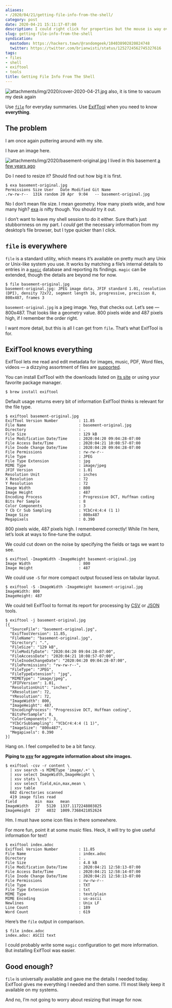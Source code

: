 ```yaml
---
aliases:
- /2020/04/21/getting-file-info-from-the-shell/
category: post
date: 2020-04-21 15:11:17-07:00
description: I could right click for properties but the mouse is way over there
slug: getting-file-info-from-the-shell
syndication:
  mastodon: https://hackers.town/@randomgeek/104038902820824748
  twitter: https://twitter.com/brianwisti/status/1252724562745327616
tags:
- files
- shell
- exiftool
- tools
title: Getting File Info From The Shell
---
```


![attachments/img/2020/cover-2020-04-21.jpg](../../../attachments/img/2020/cover-2020-04-21.jpg)
also, it is time to vacuum my desk again

Use [`file`](https://en.wikipedia.org/wiki/File_(command)) for everyday summaries. Use [ExifTool](https://exiftool.org/) when you need to know **everything**.

## The problem

I am once again puttering around with my site.

I have an image here.

![attachments/img/2020/basement-original.jpg](../../../attachments/img/2020/basement-original.jpg)
I lived in this basement [a few years ago](../../2017/03/geekish-update.md)

Do I need to resize it? Should find out how big it is first.

````
$ exa basement-original.jpg
Permissions Size User   Date Modified Git Name
.rw-rw-r--  131k random 20 Apr  9:04   -- basement-original.jpg
````

No I don’t mean file size. I mean geometry. How many pixels wide, and how many high? [exa](https://the.exa.website/) *is* nifty though. You should try it out.

I don’t want to leave my shell session to do it either. Sure that’s just stubbornness on my part. I *could* get the necessary information from my desktop’s file browser, but I type quicker than I click.

## `file` is everywhere

`file` is a standard utility, which means it’s available on pretty much any Unix or Unix-like system you use. It works by matching a file’s internal details to entries in a [`magic`](https://linux.die.net/man/5/magic) database and reporting its findings. `magic` can be extended, though the details are beyond me for now.

````
$ file basement-original.jpg
basement-original.jpg: JPEG image data, JFIF standard 1.01, resolution (DPI), density 72x72, segment length 16, progressive, precision 8, 800x487, frames 3
````

`basement-original.jpg` is a jpeg image. Yep, that checks out. Let’s see — 800x487. That looks like a geometry value. 800 pixels wide and 487 pixels high, if I remember the order right.

I want more detail, but this is all I can get from `file`. That’s what ExifTool is for.

## ExifTool knows everything

ExifTool lets me read and edit metadata for images, music, PDF, Word files, videos — a dizzying assortment of files are [supported](https://exiftool.org/#supported).

You can install ExifTool with the downloads listed on [its site](https://exiftool.org/) or using your favorite package manager.

````
$ brew install exiftool
````

Default usage returns every bit of information ExifTool thinks is relevant for the file type.

````
$ exiftool basement-original.jpg
ExifTool Version Number         : 11.85
File Name                       : basement-original.jpg
Directory                       : .
File Size                       : 129 kB
File Modification Date/Time     : 2020:04:20 09:04:28-07:00
File Access Date/Time           : 2020:04:21 10:08:57-07:00
File Inode Change Date/Time     : 2020:04:20 09:04:28-07:00
File Permissions                : rw-rw-r--
File Type                       : JPEG
File Type Extension             : jpg
MIME Type                       : image/jpeg
JFIF Version                    : 1.01
Resolution Unit                 : inches
X Resolution                    : 72
Y Resolution                    : 72
Image Width                     : 800
Image Height                    : 487
Encoding Process                : Progressive DCT, Huffman coding
Bits Per Sample                 : 8
Color Components                : 3
Y Cb Cr Sub Sampling            : YCbCr4:4:4 (1 1)
Image Size                      : 800x487
Megapixels                      : 0.390
````

800 pixels wide, 487 pixels high. I remembered correctly! While I’m here, let’s look at ways to fine-tune the output.

We could cut down on the noise by specifying the fields or tags we want to see.

````
$ exiftool -ImageWidth -ImageHeight basement-original.jpg
Image Width                     : 800
Image Height                    : 487
````

We could use `-S` for more compact output focused less on tabular layout.

````
$ exiftool -S -ImageWidth -ImageHeight basement-original.jpg
ImageWidth: 800
ImageHeight: 487
````

We could tell ExifTool to format its report for processing by [CSV](../../../card/CSV.md) or [JSON](https://github.com/burningtree/awesome-json) tools.

````
$ exiftool -j basement-original.jpg
[{
  "SourceFile": "basement-original.jpg",
  "ExifToolVersion": 11.85,
  "FileName": "basement-original.jpg",
  "Directory": ".",
  "FileSize": "129 kB",
  "FileModifyDate": "2020:04:20 09:04:28-07:00",
  "FileAccessDate": "2020:04:21 10:08:57-07:00",
  "FileInodeChangeDate": "2020:04:20 09:04:28-07:00",
  "FilePermissions": "rw-rw-r--",
  "FileType": "JPEG",
  "FileTypeExtension": "jpg",
  "MIMEType": "image/jpeg",
  "JFIFVersion": 1.01,
  "ResolutionUnit": "inches",
  "XResolution": 72,
  "YResolution": 72,
  "ImageWidth": 800,
  "ImageHeight": 487,
  "EncodingProcess": "Progressive DCT, Huffman coding",
  "BitsPerSample": 8,
  "ColorComponents": 3,
  "YCbCrSubSampling": "YCbCr4:4:4 (1 1)",
  "ImageSize": "800x487",
  "Megapixels": 0.390
}]
````

Hang on. I feel compelled to be a bit fancy.

**Piping to [xsv](https://github.com/BurntSushi/xsv) for aggregate information about site images.**

````
$ exiftool -csv -r content \
  | xsv search -s MIMEType 'image/.+' \
  | xsv select ImageWidth,ImageHeight \
  | xsv stats \
  | xsv select field,min,max,mean \
  | xsv table
  682 directories scanned
  419 image files read
field        min  max   mean
ImageWidth   27   5120  1337.1172248803825
ImageHeight  27   4032  1009.7368421052624
````

Hm. I must have some icon files in there somewhere.

For more fun, point it at some music files. Heck, it will try to give useful information for text!

````
$ exiftool index.adoc
ExifTool Version Number         : 11.85
File Name                       : index.adoc
Directory                       : .
File Size                       : 4.8 kB
File Modification Date/Time     : 2020:04:21 12:58:13-07:00
File Access Date/Time           : 2020:04:21 12:58:14-07:00
File Inode Change Date/Time     : 2020:04:21 12:58:13-07:00
File Permissions                : rw-rw-r--
File Type                       : TXT
File Type Extension             : txt
MIME Type                       : text/plain
MIME Encoding                   : us-ascii
Newlines                        : Unix LF
Line Count                      : 189
Word Count                      : 619
````

Here’s the `file` output in comparison.

````
$ file index.adoc
index.adoc: ASCII text
````

I could probably write some `magic` configuration to get more information. But installing ExifTool was easier.

## Good enough?

`file` is universally available and gave me the details I needed today. ExifTool gives me everything I needed and then some. I’ll most likely keep it available on my systems.

And no, I’m not going to worry about resizing that image for now.
